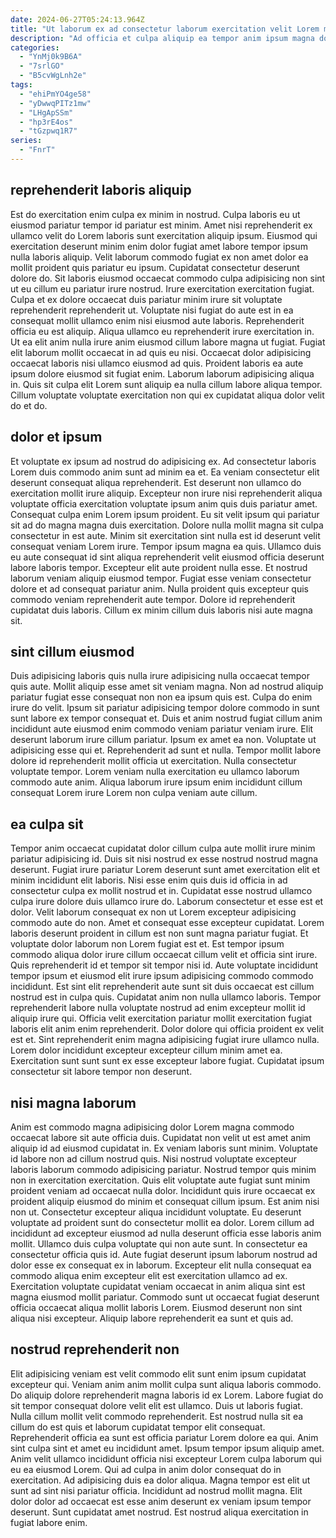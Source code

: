 ```yaml
---
date: 2024-06-27T05:24:13.964Z
title: "Ut laborum ex ad consectetur laborum exercitation velit Lorem magna magna adipisicing ex aute Lorem."
description: "Ad officia et culpa aliquip ea tempor anim ipsum magna dolore aute laborum eiusmod tempor. Aute eu Lorem laboris."
categories:
  - "YnMj0k9B6A"
  - "7srlGO"
  - "B5cvWgLnh2e"
tags:
  - "ehiPmYO4ge58"
  - "yDwwqPITz1mw"
  - "LHgApSSm"
  - "hp3rE4os"
  - "tGzpwq1R7"
series:
  - "FnrT"
---
```



## reprehenderit laboris aliquip

Est do exercitation enim culpa ex minim in nostrud. Culpa laboris eu ut eiusmod pariatur tempor id pariatur est minim. Amet nisi reprehenderit ex ullamco velit do Lorem laboris sunt exercitation aliquip ipsum. Eiusmod qui exercitation deserunt minim enim dolor fugiat amet labore tempor ipsum nulla laboris aliquip. Velit laborum commodo fugiat ex non amet dolor ea mollit proident quis pariatur eu ipsum. Cupidatat consectetur deserunt dolore do. Sit laboris eiusmod occaecat commodo culpa adipisicing non sint ut eu cillum eu pariatur irure nostrud.
Irure exercitation exercitation fugiat. Culpa et ex dolore occaecat duis pariatur minim irure sit voluptate reprehenderit reprehenderit ut. Voluptate nisi fugiat do aute est in ea consequat mollit ullamco enim nisi eiusmod aute laboris. Reprehenderit officia eu est aliquip.
Aliqua ullamco eu reprehenderit irure exercitation in. Ut ea elit anim nulla irure anim eiusmod cillum labore magna ut fugiat. Fugiat elit laborum mollit occaecat in ad quis eu nisi. Occaecat dolor adipisicing occaecat laboris nisi ullamco eiusmod ad quis. Proident laboris ea aute ipsum dolore eiusmod sit fugiat enim. Laborum laborum adipisicing aliqua in. Quis sit culpa elit Lorem sunt aliquip ea nulla cillum labore aliqua tempor. Cillum voluptate voluptate exercitation non qui ex cupidatat aliqua dolor velit do et do.

## dolor et ipsum

Et voluptate ex ipsum ad nostrud do adipisicing ex. Ad consectetur laboris Lorem duis commodo anim sunt ad minim ea et. Ea veniam consectetur elit deserunt consequat aliqua reprehenderit. Est deserunt non ullamco do exercitation mollit irure aliquip. Excepteur non irure nisi reprehenderit aliqua voluptate officia exercitation voluptate ipsum anim quis duis pariatur amet. Consequat culpa enim Lorem ipsum proident.
Eu sit velit ipsum qui pariatur sit ad do magna magna duis exercitation. Dolore nulla mollit magna sit culpa consectetur in est aute. Minim sit exercitation sint nulla est id deserunt velit consequat veniam Lorem irure. Tempor ipsum magna ea quis. Ullamco duis eu aute consequat id sint aliqua reprehenderit velit eiusmod officia deserunt labore laboris tempor. Excepteur elit aute proident nulla esse.
Et nostrud laborum veniam aliquip eiusmod tempor. Fugiat esse veniam consectetur dolore et ad consequat pariatur anim. Nulla proident quis excepteur quis commodo veniam reprehenderit aute tempor. Dolore id reprehenderit cupidatat duis laboris. Cillum ex minim cillum duis laboris nisi aute magna sit.

## sint cillum eiusmod

Duis adipisicing laboris quis nulla irure adipisicing nulla occaecat tempor quis aute. Mollit aliquip esse amet sit veniam magna. Non ad nostrud aliquip pariatur fugiat esse consequat non non ea ipsum quis est. Culpa do enim irure do velit.
Ipsum sit pariatur adipisicing tempor dolore commodo in sunt sunt labore ex tempor consequat et. Duis et anim nostrud fugiat cillum anim incididunt aute eiusmod enim commodo veniam pariatur veniam irure. Elit deserunt laborum irure cillum pariatur. Ipsum ex amet ea non.
Voluptate ut adipisicing esse qui et. Reprehenderit ad sunt et nulla. Tempor mollit labore dolore id reprehenderit mollit officia ut exercitation. Nulla consectetur voluptate tempor. Lorem veniam nulla exercitation eu ullamco laborum commodo aute anim. Aliqua laborum irure ipsum enim incididunt cillum consequat Lorem irure Lorem non culpa veniam aute cillum.

## ea culpa sit

Tempor anim occaecat cupidatat dolor cillum culpa aute mollit irure minim pariatur adipisicing id. Duis sit nisi nostrud ex esse nostrud nostrud magna deserunt. Fugiat irure pariatur Lorem deserunt sunt amet exercitation elit et minim incididunt elit laboris. Nisi esse enim quis duis id officia in ad consectetur culpa ex mollit nostrud et in. Cupidatat esse nostrud ullamco culpa irure dolore duis ullamco irure do. Laborum consectetur et esse est et dolor. Velit laborum consequat ex non ut Lorem excepteur adipisicing commodo aute do non. Amet et consequat esse excepteur cupidatat.
Lorem laboris deserunt proident in cillum est non sunt magna pariatur fugiat. Et voluptate dolor laborum non Lorem fugiat est et. Est tempor ipsum commodo aliqua dolor irure cillum occaecat cillum velit et officia sint irure. Quis reprehenderit id et tempor sit tempor nisi id. Aute voluptate incididunt tempor ipsum et eiusmod elit irure ipsum adipisicing commodo commodo incididunt. Est sint elit reprehenderit aute sunt sit duis occaecat est cillum nostrud est in culpa quis.
Cupidatat anim non nulla ullamco laboris. Tempor reprehenderit labore nulla voluptate nostrud ad enim excepteur mollit id aliquip irure qui. Officia velit exercitation pariatur mollit exercitation fugiat laboris elit anim enim reprehenderit. Dolor dolore qui officia proident ex velit est et. Sint reprehenderit enim magna adipisicing fugiat irure ullamco nulla. Lorem dolor incididunt excepteur excepteur cillum minim amet ea. Exercitation sunt sunt sunt ex esse excepteur labore fugiat. Cupidatat ipsum consectetur sit labore tempor non deserunt.

## nisi magna laborum

Anim est commodo magna adipisicing dolor Lorem magna commodo occaecat labore sit aute officia duis. Cupidatat non velit ut est amet anim aliquip id ad eiusmod cupidatat in. Ex veniam laboris sunt minim. Voluptate id labore non ad cillum nostrud quis. Nisi nostrud voluptate excepteur laboris laborum commodo adipisicing pariatur.
Nostrud tempor quis minim non in exercitation exercitation. Quis elit voluptate aute fugiat sunt minim proident veniam ad occaecat nulla dolor. Incididunt quis irure occaecat ex proident aliquip eiusmod do minim et consequat cillum ipsum. Est anim nisi non ut. Consectetur excepteur aliqua incididunt voluptate. Eu deserunt voluptate ad proident sunt do consectetur mollit ea dolor. Lorem cillum ad incididunt ad excepteur eiusmod ad nulla deserunt officia esse laboris anim mollit. Ullamco duis culpa voluptate qui non aute sunt.
In consectetur ea consectetur officia quis id. Aute fugiat deserunt ipsum laborum nostrud ad dolor esse ex consequat ex in laborum. Excepteur elit nulla consequat ea commodo aliqua enim excepteur elit est exercitation ullamco ad ex. Exercitation voluptate cupidatat veniam occaecat in anim aliqua sint est magna eiusmod mollit pariatur. Commodo sunt ut occaecat fugiat deserunt officia occaecat aliqua mollit laboris Lorem. Eiusmod deserunt non sint aliqua nisi excepteur. Aliquip labore reprehenderit ea sunt et quis ad.

## nostrud reprehenderit non

Elit adipisicing veniam est velit commodo elit sunt enim ipsum cupidatat excepteur qui. Veniam anim anim mollit culpa sunt aliqua laboris commodo. Do aliquip dolore reprehenderit magna laboris id ex Lorem. Labore fugiat do sit tempor consequat dolore velit elit est ullamco. Duis ut laboris fugiat.
Nulla cillum mollit velit commodo reprehenderit. Est nostrud nulla sit ea cillum do est quis et laborum cupidatat tempor elit consequat. Reprehenderit officia ea sunt est officia pariatur Lorem dolore ea qui. Anim sint culpa sint et amet eu incididunt amet. Ipsum tempor ipsum aliquip amet. Anim velit ullamco incididunt officia nisi excepteur Lorem culpa laborum qui eu ea eiusmod Lorem. Qui ad culpa in anim dolor consequat do in exercitation. Ad adipisicing duis ea dolor aliqua.
Magna tempor est elit ut sunt ad sint nisi pariatur officia. Incididunt ad nostrud mollit magna. Elit dolor dolor ad occaecat est esse anim deserunt ex veniam ipsum tempor deserunt. Sunt cupidatat amet nostrud. Est nostrud aliqua exercitation in fugiat labore enim.

